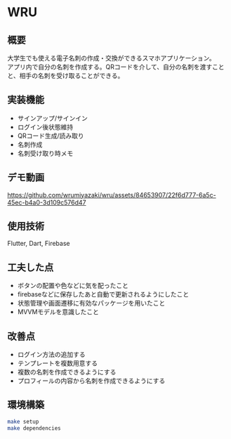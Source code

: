 # WRU

## 概要

大学生でも使える電子名刺の作成・交換ができるスマホアプリケーション。  
アプリ内で自分の名刺を作成する。QRコードを介して、自分の名刺を渡すことと、相手の名刺を受け取ることができる。  

## 実装機能

- サインアップ/サインイン
- ログイン後状態維持
- QRコード生成/読み取り
- 名刺作成
- 名刺受け取り時メモ


## デモ動画
https://github.com/wrumiyazaki/wru/assets/84653907/22f6d777-6a5c-45ec-b4a0-3d109c576d47


## 使用技術

Flutter, Dart, Firebase

## 工夫した点

- ボタンの配置や色などに気を配ったこと
- firebaseなどに保存したあと自動で更新されるようにしたこと
- 状態管理や画面遷移に有効なパッケージを用いたこと
- MVVMモデルを意識したこと

## 改善点

- ログイン方法の追加する
- テンプレートを複数用意する
- 複数の名刺を作成できるようにする
- プロフィールの内容から名刺を作成できるようにする

## 環境構築

```bash
make setup
make dependencies
```
